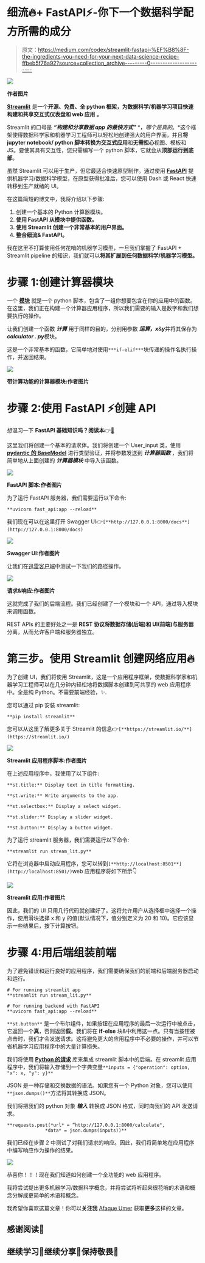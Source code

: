 # 细流🔥+ FastAPI⚡️-你下一个数据科学配方所需的成分

> 原文：<https://medium.com/codex/streamlit-fastapi-%EF%B8%8F-the-ingredients-you-need-for-your-next-data-science-recipe-ffbeb5f76a92?source=collection_archive---------0----------------------->

![](img/d602ef86e90fad842afed95d1153be5a.png)

**作者图片**

[**Streamlit**](https://streamlit.io/) 是一个**开源、免费、全 python 框架，为数据科学/机器学习项目快速构建和共享交互式仪表盘和 web 应用** **。**

Streamlit 的口号是 ***“构建和分享数据 app 的最快方式”*** *，*哪个是真的*。*这个框架使得数据科学家和机器学习工程师可以轻松地创建强大的用户界面，并且**将 jupyter notebook/ python 脚本转换为交互式应用**和**无需担心**视图、模板和 JS。要使其具有交互性，您只需编写一个 python 脚本，它就会从**顶部运行到底部**。

虽然 Streamlit 可以用于生产，但它最适合快速原型制作。通过使用 [**FastAPI**](https://fastapi.tiangolo.com/) 提供机器学习/数据科学模型，在原型获得批准后，您可以使用 Dash 或 React 快速转移到生产就绪的 UI。

在这篇简短的博文中，我将介绍以下步骤:

1.  创建一个基本的 Python 计算器模块。
2.  **使用 FastAPI 从模块中提供函数。**
3.  **使用 Streamlit 创建一个非常基本的用户界面。**
4.  **整合细流& FastAPI。**

我在这里不打算使用任何花哨的机器学习模型，一旦我们掌握了 FastAPI + Streamlit pipeline 的知识，我们就可以**将其扩展到任何数据科学/机器学习模型。**

# 步骤 1:创建计算器模块

一个 [**模块**](https://docs.python.org/3/tutorial/modules.html) 就是一个 python 脚本，包含了一组你想要包含在你的应用中的函数。在这里，我们正在构建一个计算器应用程序，所以我们需要的输入是数字和我们想要执行的操作。

让我们创建一个函数 ***计算*** 用于同样的目的，分别用参数 ***运算，x***&***y***并将其保存为***calculator . py***模块。

这是一个非常基本的函数，它简单地对使用`***if-elif***`块传递的操作名执行操作，并返回结果。

![](img/bcd24c15a65c81c9d07ebec46579e4c6.png)

**带计算功能的计算器模块:作者图片**

# 步骤 2:使用 FastAPI ⚡创建 API

想温习一下 **FastAPI 基础知识吗？阅读本**👉[📖](https://afaqueumer.medium.com/fastapi-fundamentals-getting-faster-with-fastapi-866545b841ca)

这里我们将创建一个基本的请求体。我们将创建一个 User_input 类，使用 [**pydantic 的 BaseModel**](https://pydantic-docs.helpmanual.io/usage/models/) 进行类型验证，并将参数发送到 ***计算器函数*** ，我们将简单地从上面创建的 ***计算器模块*** 中导入该函数。

![](img/981c76601d60f75f157c7c58594428ae.png)

**FastAPI 脚本:作者图片**

为了运行 FastAPI 服务器，我们需要运行以下命令:

```
**uvicorn fast_api:app --reload**
```

我们现在可以在这里打开 Swagger UI👉`[**http://127.0.0.1:8000/docs**](http://127.0.0.1:8000/docs)`

![](img/32543c28aeb9407f8899982ea0bbf2c1.png)

**Swagger UI:作者图片**

让我们在[迅雷客户端](https://www.thunderclient.com/)中测试一下我们的路径操作。

![](img/a23ac0746987eca7383918f291350d8e.png)

**请求&响应:作者图片**

这就完成了我们的后端流程。我们已经创建了一个模块和一个 API，通过导入模块来调用函数。

REST APIs 的主要好处之一是 **REST 协议将数据存储(后端)和 UI(前端)与服务器**分离，从而允许客户端和服务器独立。

# **第三步。使用 Streamlit** 创建网络应用🔥

为了创建 UI，我们将使用 Streamlit，这是一个应用程序框架，使数据科学家和机器学习工程师可以在几分钟内轻松地将数据脚本创建到可共享的 web 应用程序中。全是纯 Python。不需要前端经验，✨.

您可以通过 pip 安装 streamlit:

```
**pip install streamlit**
```

您可以从这里了解更多关于 Streamlit 的信息👉`[**https://streamlit.io/**](https://streamlit.io/)`

![](img/306d62144a50205fc82ece2456323e7d.png)

**Streamlit 应用程序脚本:作者图片**

在上述应用程序中，我使用了以下组件:

```
**st.title:** Display text in title formatting.
```

```
**st.write:** Write arguments to the app.
```

```
**st.selectbox:** Display a select widget.
```

```
**st.slider:** Display a slider widget.
```

```
**st.button:** Display a button widget.
```

为了运行 streamlit 服务器，我们需要运行以下命令:

```
**streamlit run stream_lit.py**
```

它将在浏览器中启动应用程序，您可以转到`[**http://localhost:8501**](http://localhost:8501/)`web 应用程序将如下所示👇

![](img/ac20fe05e432addfcdf72a64a953ce34.png)

**Streamlit 应用:作者图片**

因此，我们的 UI 只用几行代码就创建好了。这将允许用户从选择框中选择一个操作，使用滑块选择 x 和 y 的值(默认情况下，值分别定义为 20 和 10)。它应该显示一些结果后，按下计算按钮。

# 步骤 4:用后端组装前端

为了避免错误和运行良好的应用程序，我们需要确保我们的前端和后端服务器启动和运行。

```
# For running streamlit app
**streamlit run stream_lit.py**
```

```
# For running backend with FastAPI
**uvicorn fast_api:app --reload**
```

`**st.button**` 是一个布尔组件，如果按钮在应用程序的最后一次运行中被点击，它返回一个**真**，否则返回**假**。我们将在 **if-else** 块&中利用这一点。只有当按钮被点击时，我们才会发送请求。这将避免更大的应用程序中不必要的操作，并可以节省机器学习应用程序中的大量计算损失。

我们将使用 [**Python 的请求**](https://pypi.org/project/requests/) 库来集成 streamlit 脚本中的后端。在 streamlit 应用程序中，我们将输入存储到一个字典变量`**inputs = {"operation": option, "x": x, "y": y}**`

JSON 是一种存储和交换数据的语法。如果您有一个 Python 对象，您可以使用`**json.dumps()**`方法将其转换成 JSON。

我们将把我们的 python 对象 ***输入*** 转换成 JSON 格式，同时向我们的 API 发送请求。

```
**requests.post(*url* = “http://127.0.0.1:8000/calculate", 
              *data* = json.dumps(inputs))**
```

我们已经在步骤 2 中测试了对我们请求的响应。因此，我们将简单地在应用程序中编写响应作为操作的结果。

![](img/2bc84ed7142d5b7fdbcb9312e4048927.png)

恭喜你！！！现在我们知道如何创建一个全功能的 web 应用程序。

我将尝试提出更多机器学习/数据科学概念，并将尝试将听起来很花哨的术语和概念分解成更简单的术语和概念。

我希望你喜欢这篇文章！你可以**关注我** [Afaque Umer](https://medium.com/u/430bc504f9d9?source=post_page-----ffbeb5f76a92--------------------------------) 获取**更多**这样的文章。

## 感谢阅读🙏

## 继续学习🧠继续分享🤝保持敬畏🤘